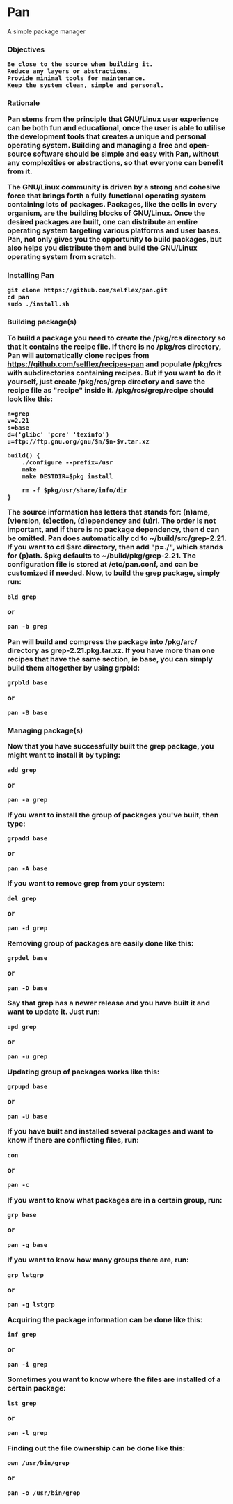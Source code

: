 # Pan
A simple package manager

<h3>Objectives

	Be close to the source when building it.
	Reduce any layers or abstractions.
	Provide minimal tools for maintenance.
	Keep the system clean, simple and personal.

<h3>Rationale

Pan stems from the principle that GNU/Linux user experience can be both fun and educational, once the user is able to utilise the development tools that creates a unique and personal operating system. Building and managing a free and open-source software should be simple and easy with Pan, without any complexities or abstractions, so that everyone can benefit from it.

The GNU/Linux community is driven by a strong and cohesive force that brings forth a fully functional operating system containing lots of packages. Packages, like the cells in every organism, are the building blocks of GNU/Linux. Once the desired packages are built, one can distribute an entire operating system targeting various platforms and user bases. Pan, not only gives you the opportunity to build packages, but also helps you distribute them and build the GNU/Linux operating system from scratch.

<h3>Installing Pan

	git clone https://github.com/selflex/pan.git
	cd pan
	sudo ./install.sh

<h3>Building package(s)

To build a package you need to create the /pkg/rcs directory so that it contains the recipe file. If there is no /pkg/rcs directory, Pan will automatically clone recipes from https://github.com/selflex/recipes-pan and populate /pkg/rcs with subdirectories containing recipes. But if you want to do it yourself, just create /pkg/rcs/grep directory and save the recipe file as "recipe" inside it. /pkg/rcs/grep/recipe should look like this:

	n=grep
	v=2.21
	s=base
	d=('glibc' 'pcre' 'texinfo')
	u=ftp://ftp.gnu.org/gnu/$n/$n-$v.tar.xz

	build() {
    	./configure --prefix=/usr
    	make
    	make DESTDIR=$pkg install

	    rm -f $pkg/usr/share/info/dir
	}

The source information has letters that stands for: (n)ame, (v)ersion, (s)ection, (d)ependency and (u)rl. The order is not important, and if there is no package dependency, then d can be omitted. Pan does automatically cd to ~/build/src/grep-2.21. If you want to cd $src directory, then add "p=./", which stands for (p)ath. $pkg defaults to ~/build/pkg/grep-2.21. The configuration file is stored at /etc/pan.conf, and can be customized if needed. Now, to build the grep package, simply run:

	bld grep
or

	pan -b grep

Pan will build and compress the package into /pkg/arc/ directory as grep-2.21.pkg.tar.xz. If you have more than one recipes that have the same section, ie base, you can simply build them altogether by using grpbld:

	grpbld base
or

	pan -B base

<h3>Managing package(s)

Now that you have successfully built the grep package, you might want to install it by typing:

	add grep
or

	pan -a grep

If you want to install the group of packages you've built, then type:

	grpadd base
or

	pan -A base

If you want to remove grep from your system:

	del grep
or

	pan -d grep

Removing group of packages are easily done like this:

	grpdel base
or

	pan -D base

Say that grep has a newer release and you have built it and want to update it. Just run:

	upd grep
or

	pan -u grep

Updating group of packages works like this:

	grpupd base
or

	pan -U base

If you have built and installed several packages and want to know if there are conflicting files, run:

	con

or

	pan -c

If you want to know what packages are in a certain group, run:

	grp base
or

	pan -g base

If you want to know how many groups there are, run:

	grp lstgrp
or

	pan -g lstgrp

Acquiring the package information can be done like this:

	inf grep
or

	pan -i grep

Sometimes you want to know where the files are installed of a certain package:

	lst grep
or

	pan -l grep

Finding out the file ownership can be done like this:

	own /usr/bin/grep
or

	pan -o /usr/bin/grep
